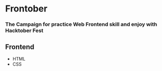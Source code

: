 # Frontober
### The Campaign for practice Web Frontend skill and enjoy with Hacktober Fest

## Frontend
* HTML
* CSS

